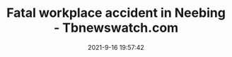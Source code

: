 ---
"title": "Fatal workplace accident in Neebing - Tbnewswatch.com"
"date": "2021-9-16 19:57:42"
"feed_name": "GOOGLENEWSCONSTRUCTION"
"feed_website": "https://news.google.com/search?q=construction%2Bincident&hl=en-US&gl=US&ceid=US:en"
"feed_rss": "https://news.google.com/rss/search?q=construction%2Bincident&hl=en-US&gl=US&ceid=US:en"
"link": "https://www.tbnewswatch.com/local-news/fatal-workplace-accident-in-neebing-4339510"
"file": "_posts/2021-1-1-efb22ac26c2bac9bc1f0eb16cd4ecf4efafe8716.md"
"accident": "1"
"drilling": "1"
---